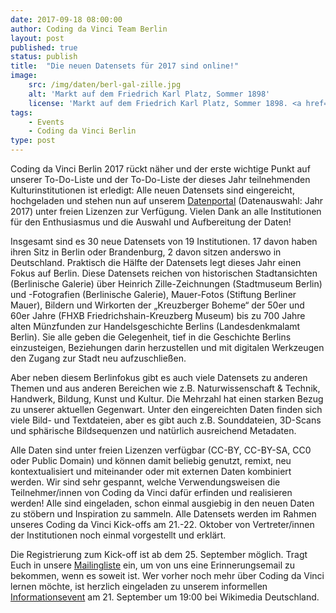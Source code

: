 ```yaml
---
date: 2017-09-18 08:00:00
author: Coding da Vinci Team Berlin
layout: post
published: true
status: publish
title:  "Die neuen Datensets für 2017 sind online!"
image:
    src: /img/daten/berl-gal-zille.jpg
    alt: 'Markt auf dem Friedrich Karl Platz, Sommer 1898'
    license: 'Markt auf dem Friedrich Karl Platz, Sommer 1898. <a href="http://sammlung-online.berlinischegalerie.de/eMuseumPlus?service=ExternalSearch&module=collection&fieldValue=[Obj_SpareSField01_S|Heinrich%20Zille-Konvolut]">Heinrich-Zille-Konvolut</a>, (CC0) Berlinische Galerie.'
tags:
    - Events
    - Coding da Vinci Berlin
type: post
---
```

 

Coding da Vinci Berlin 2017 rückt näher und der erste wichtige Punkt auf unserer To-Do-Liste und der To-Do-Liste der dieses Jahr teilnehmenden Kulturinstitutionen ist erledigt: Alle neuen Datensets sind eingereicht, hochgeladen und stehen nun auf unserem [Datenportal](https://codingdavinci.de/daten/) (Datenauswahl: Jahr 2017) unter freien Lizenzen zur Verfügung. Vielen Dank an alle Institutionen für den Enthusiasmus und die Auswahl und Aufbereitung der Daten! 

Insgesamt sind es 30 neue Datensets von 19 Institutionen. 17 davon haben ihren Sitz in Berlin oder Brandenburg, 2 davon sitzen anderswo in Deutschland. Praktisch die Hälfte der Datensets legt dieses Jahr einen Fokus auf Berlin. Diese Datensets reichen von historischen Stadtansichten (Berlinische Galerie) über Heinrich Zille-Zeichnungen (Stadtmuseum Berlin) und -Fotografien (Berlinische Galerie), Mauer-Fotos (Stiftung Berliner Mauer), Bildern und Wirkorten der „Kreuzberger Boheme“ der 50er und 60er Jahre (FHXB Friedrichshain-Kreuzberg Museum) bis zu 700 Jahre alten Münzfunden zur Handelsgeschichte Berlins (Landesdenkmalamt Berlin). Sie alle geben die Gelegenheit, tief in die Geschichte Berlins einzusteigen, Beziehungen darin herzustellen und mit digitalen Werkzeugen den Zugang zur Stadt neu aufzuschließen. 

Aber neben diesem Berlinfokus gibt es auch viele Datensets zu anderen Themen und aus anderen Bereichen wie z.B. Naturwissenschaft & Technik, Handwerk, Bildung, Kunst 
und Kultur. Die Mehrzahl hat einen starken Bezug zu unserer aktuellen Gegenwart. Unter den eingereichten Daten finden sich viele Bild- und Textdateien, aber es gibt auch z.B. Sounddateien, 3D-Scans und sphärische Bildsequenzen und natürlich ausreichend Metadaten. 

Alle Daten sind unter freien Lizenzen verfügbar (CC-BY, CC-BY-SA, CC0 oder Public Domain) und können damit beliebig genutzt, remixt, neu kontextualisiert und miteinander oder mit externen Daten kombiniert werden. Wir sind sehr gespannt, welche Verwendungsweisen die Teilnehmer/innen von Coding da Vinci dafür erfinden und realisieren werden! Alle sind eingeladen, schon einmal ausgiebig in den neuen Daten zu stöbern und Inspiration zu sammeln. Alle Datensets werden im Rahmen unseres Coding da Vinci Kick-offs am 21.-22. Oktober von Vertreter/innen der Institutionen noch einmal vorgestellt und erklärt. 

Die Registrierung zum Kick-off ist ab dem 25. September möglich. Tragt Euch in unsere [Mailingliste](http://eepurl.com/cTI-ov) ein, um von uns eine Erinnerungsemail zu bekommen, wenn es soweit ist. Wer vorher noch mehr über Coding da Vinci lernen möchte, ist herzlich eingeladen zu unserem informellen [Informationsevent](https://www.meetup.com/Coding-da-Vinci-Berlin/events/242717888/) am 21. September um 19:00 bei Wikimedia Deutschland. 


